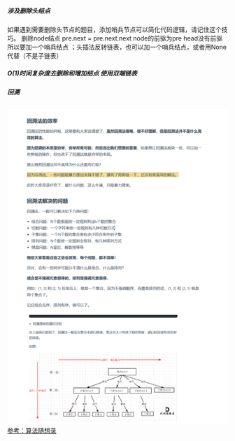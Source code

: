 ##### 涉及删除头结点
 如果遇到需要删除头节点的题目，添加哨兵节点可以简化代码逻辑，请记住这个技巧。 删除node结点 pre.next = pre.next.next node的前驱为pre head没有前驱 所以要加一个哨兵结点 ；头插法反转链表，也可以加一个哨兵结点，或者用None代替（不是子链表）
##### O(1)时间复杂度去删除和增加结点 使用双端链表


##### 回溯
![Alt text](images/%E7%AE%97%E6%B3%95tips/image.png)
![Alt text](images/%E7%AE%97%E6%B3%95tips/image-1.png)
[参考：算法随想录](https://programmercarl.com/%E5%9B%9E%E6%BA%AF%E7%AE%97%E6%B3%95%E7%90%86%E8%AE%BA%E5%9F%BA%E7%A1%80.html#%E7%90%86%E8%AE%BA%E5%9F%BA%E7%A1%80)